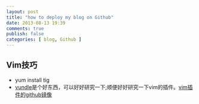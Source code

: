 ```yaml
---
layout: post
title: "how to deploy my blog on Github"
date: 2013-08-13 19:39
comments: true
publish: false
categories: [ blog, Github ]
---
```


## Vim技巧
* yum install tig
* [vundle](https://github.com/gmarik/vundle)是个好东西，可以好好研究一下;顺便好好研究一下vim的插件。[vim插件的github镜像](https://github.com/vim-scripts)
